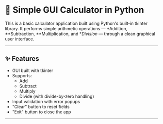 # 🧮 Simple GUI Calculator in Python

This is a basic calculator application built using Python's built-in tkinter library. It performs simple arithmetic operations — *Addition, **Subtraction, **Multiplication, and **Division* — through a clean graphical user interface.

---

## ✨ Features

- GUI built with tkinter
- Supports:
  - Add
  - Subtract
  - Multiply
  - Divide (with divide-by-zero handling)
- Input validation with error popups
- "Clear" button to reset fields
- "Exit" button to close the app

---
